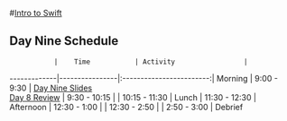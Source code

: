 #[Intro to Swift](https://github.com/upperlinecode/intro-to-swift)
## Day Nine Schedule
 	           |	Time           | Activity                 |
-------------|----------------|:------------------------:|
 Morning	   |  9:00 - 9:30   | [Day Nine Slides]()<br>[Day 8 Review]()
        	   |  9:30 - 10:15  | 
             |  10:15 - 11:30 | 
 Lunch       |  11:30 - 12:30 | 
 Afternoon   |  12:30 - 1:00  | 
             |  12:30 - 2:50  | 
       	     |  2:50 - 3:00   | Debrief
